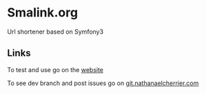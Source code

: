 Smalink.org
========================

Url shortener based on Symfony3

## Links
To test and use go on the [website](http://smalink.org)

To see dev branch and post issues go on [git.nathanaelcherrier.com](https://git.nathanaelcherrier.com/mindsers/smalink.git)
